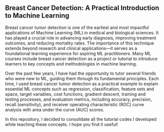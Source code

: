 ## Breast Cancer Detection: A Practical Introduction to Machine Learning

Breast cancer tumor detection is one of the earliest and most impactful applications of Machine Learning (ML) in medical and biological sciences. It has played a crucial role in advancing early diagnosis, improving treatment outcomes, and reducing mortality rates. The importance of this technique extends beyond research and clinical applications—it serves as a foundational learning experience for aspiring ML practitioners. Many ML courses include breast cancer detection as a project or tutorial to introduce learners to key concepts and methodologies in machine learning.

Over the past few years, I have had the opportunity to tutor several friends who were new to ML, guiding them through its fundamental principles. Each time, I used breast cancer tumor detection as a practical example to explain essential ML concepts such as regression, classification, feature sets and space, target variables, cost functions, gradient descent, training and testing processes, and evaluation metrics, including accuracy, precision, recall (sensitivity), and receiver operating characteristic (ROC) curve analysis with area under the curve (AUC) scores.

In this repository, I decided to consolidate all the tutorial codes I developed while teaching these concepts.
I hope you find it useful!

